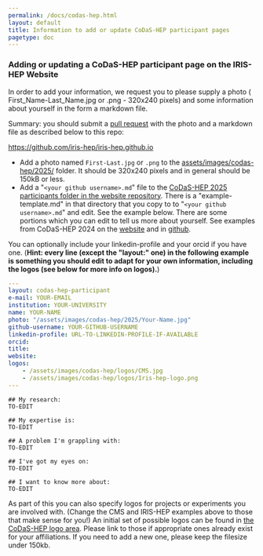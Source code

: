 ```yaml
---
permalink: /docs/codas-hep.html
layout: default
title: Information to add or update CoDaS-HEP participant pages
pagetype: doc
---
```


### Adding or updating a CoDaS-HEP participant page on the IRIS-HEP Website

In order to add your information, we request you to please supply a photo ( First_Name-Last_Name.jpg or .png - 320x240 pixels) and some information about
yourself in the form a markdown file.

Summary: you should submit a [pull request](https://docs.github.com/en/pull-requests/collaborating-with-pull-requests/proposing-changes-to-your-work-with-pull-requests/creating-a-pull-request#) with the photo and a markdown file as described below to this repo:

<https://github.com/iris-hep/iris-hep.github.io>

* Add a photo named `First-Last.jpg` or `.png` to the [assets/images/codas-hep/2025/](https://github.com/iris-hep/iris-hep.github.io/tree/master/assets/images/codas-hep/2025/) folder. It should be 320x240 pixels and in general should be 150kB or less.
* Add a "`<your github username>.md`" file to the [CoDaS-HEP 2025 participants folder in the website repository](https://github.com/iris-hep/iris-hep.github.io/tree/master/_codas-hep-students/2025/). There is a "example-template.md" in that directory that you copy to to "`<your github username>.md`" and edit. See the example below. There are some portions which you can edit to tell us more about yourself. See examples from CoDaS-HEP 2024 on the [website](https://iris-hep.org/codas-hep-2024.html) and in [github](https://github.com/iris-hep/iris-hep.github.io/tree/master/_codas-hep-students/2024/).

You can optionally include your linkedin-profile and your orcid if you have one. (**Hint: every line (except the "layout:" one) in the following example is something you should edit to adapt for your own information, including the logos (see below for more info on logos).**)

```yml
---
layout: codas-hep-participant
e-mail: YOUR-EMAIL
institution: YOUR-UNIVERSITY
name: YOUR-NAME
photo: "/assets/images/codas-hep/2025/Your-Name.jpg"
github-username: YOUR-GITHUB-USERNAME
linkedin-profile: URL-TO-LINKEDIN-PROFILE-IF-AVAILABLE
orcid:
title:
website:
logos:
    - /assets/images/codas-hep/logos/CMS.jpg
    - /assets/images/codas-hep/logos/Iris-hep-logo.png
---
```

```
## My research:
TO-EDIT

## My expertise is:
TO-EDIT

## A problem I'm grappling with:
TO-EDIT

## I've got my eyes on:
TO-EDIT

## I want to know more about:
TO-EDIT
```

As part of this you can also specify logos for projects or experiments
you are involved with. (Change the CMS and IRIS-HEP examples above to
those that make sense for you!) An initial set of possible logos
can be found in [the CoDaS-HEP logo area](https://github.com/iris-hep/iris-hep.github.io/tree/master/assets/images/codas-hep/logos). Please link to those if appropriate ones already exist for your affiliations. If you need to add a new one, please keep the filesize under 150kb.
